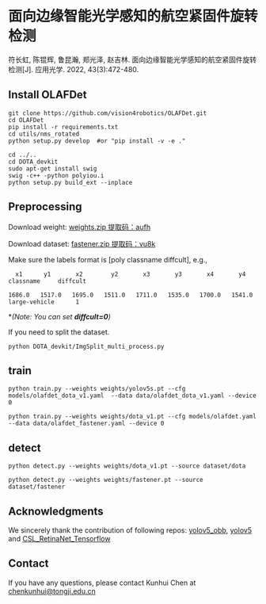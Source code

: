 # 面向边缘智能光学感知的航空紧固件旋转检测
符长虹, 陈锟辉, 鲁昆瀚, 郑光泽, 赵吉林. 面向边缘智能光学感知的航空紧固件旋转检测[J]. 应用光学. 2022, 43(3):472-480.

## Install OLAFDet

```
git clone https://github.com/vision4robotics/OLAFDet.git
cd OLAFDet
pip install -r requirements.txt
cd utils/nms_rotated
python setup.py develop  #or "pip install -v -e ."

cd ../..
cd DOTA_devkit
sudo apt-get install swig
swig -c++ -python polyiou.i
python setup.py build_ext --inplace
```
## Preprocessing
Download weight: [weights.zip 提取码：aufh](https://pan.baidu.com/s/1T_lXq3t3v0jGBmaiabNjvw)

Download dataset: [fastener.zip 提取码：vu8k](https://pan.baidu.com/s/1XdAgfWd06VFXbeYn8ADu4w)

Make sure the labels format is [poly classname diffcult], e.g., 
```
  x1      y1       x2        y2       x3       y3       x4       y4       classname     diffcult

1686.0   1517.0   1695.0   1511.0   1711.0   1535.0   1700.0   1541.0   large-vehicle      1
```
**(*Note: You can set **diffcult=0**)**

If you need to split the dataset. 
```shell
python DOTA_devkit/ImgSplit_multi_process.py
```


## train


```
python train.py --weights weights/yolov5s.pt --cfg models/olafdet_dota_v1.yaml  --data data/olafdet_dota_v1.yaml --device 0

python train.py --weights weights/dota_v1.pt --cfg models/olafdet.yaml  --data data/olafdet_fastener.yaml --device 0
```

## detect

```
python detect.py --weights weights/dota_v1.pt --source dataset/dota

python detect.py --weights weights/fastener.pt --source dataset/fastener
```
## Acknowledgments

We sincerely thank the contribution of following repos: [yolov5_obb](https://github.com/hukaixuan19970627/yolov5_obb), [yolov5](https://github.com/ultralytics/yolov5) and [CSL_RetinaNet_Tensorflow](https://github.com/Thinklab-SJTU/CSL_RetinaNet_Tensorflow)
## Contact

If you have any questions, please contact Kunhui Chen at chenkunhui@tongji.edu.cn 